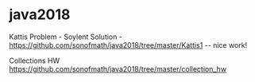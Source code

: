 # java2018

Kattis Problem - Soylent
Solution - https://github.com/sonofmath/java2018/tree/master/Kattis1
  -- nice work!
  
Collections HW  
https://github.com/sonofmath/java2018/tree/master/collection_hw
